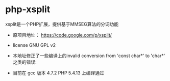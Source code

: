 php-xsplit
==========

xsplit是一个PHP扩展，提供基于MMSEG算法的分词功能
* 原项目地址：
https://code.google.com/p/xsplit/
* license GNU GPL v2

* 本地址修正了一些编译上的invalid conversion from 'const char*' to 'char*' 之类的错误:
* 目前在 gcc 版本 4.7.2 PHP 5.4.13 上编译通过
